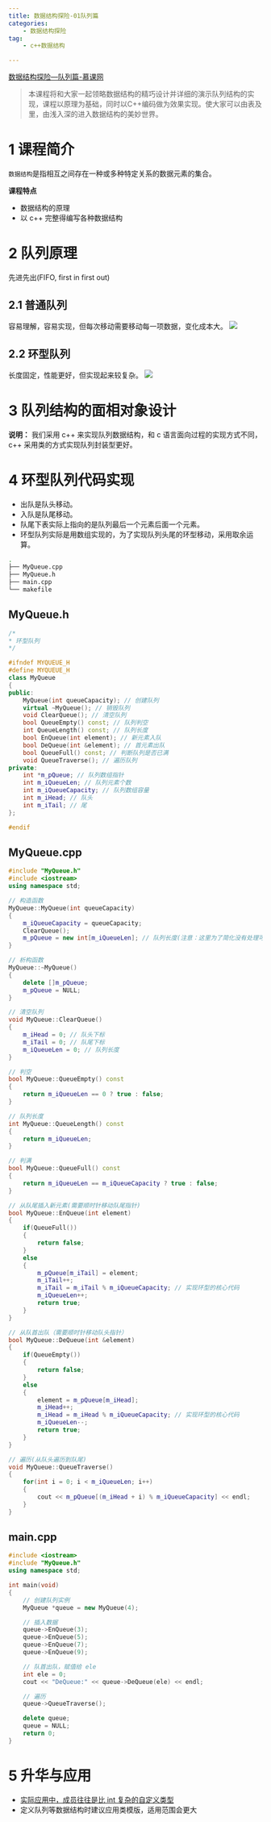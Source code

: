 ```yaml
---
title: 数据结构探险-01队列篇
categories:
    - 数据结构探险
tag:
    - c++数据结构

---
```


[数据结构探险—队列篇-慕课网](http://www.imooc.com/learn/519)

> 本课程将和大家一起领略数据结构的精巧设计并详细的演示队列结构的实现，课程以原理为基础，同时以C++编码做为效果实现。使大家可以由表及里，由浅入深的进入数据结构的美妙世界。  

# 1 课程简介
`数据结构`是指相互之间存在一种或多种特定关系的数据元素的集合。

**课程特点**

+ 数据结构的原理
+ 以 c++ 完整得编写各种数据结构

# 2 队列原理
先进先出(FIFO, first in first out)

## 2.1 普通队列
容易理解，容易实现，但每次移动需要移动每一项数据，变化成本大。
![](http://cdn.mengqingshen.com/%E6%95%B0%E6%8D%AE%E7%BB%93%E6%9E%84%E6%8E%A2%E9%99%A9-01%E9%98%9F%E5%88%97%E7%AF%87/6F43B23F-1822-401C-B12F-2C2FE9DD7FEA.png)

##  2.2 环型队列
长度固定，性能更好，但实现起来较复杂。
![](http://cdn.mengqingshen.com/%E6%95%B0%E6%8D%AE%E7%BB%93%E6%9E%84%E6%8E%A2%E9%99%A9-01%E9%98%9F%E5%88%97%E7%AF%87/FA1A0C20-A44B-4CD9-8028-468AA8E6D2B1.png)


# 3 队列结构的面相对象设计
**说明：** 我们采用 c++ 来实现队列数据结构，和 c 语言面向过程的实现方式不同，c++ 采用类的方式实现队列封装型更好。

# 4 环型队列代码实现
+ 出队是队头移动。
+ 入队是队尾移动。
+ 队尾下表实际上指向的是队列最后一个元素后面一个元素。
+ 环型队列实际是用数组实现的，为了实现队列头尾的环型移动，采用取余运算。

```bash
.
├── MyQueue.cpp
├── MyQueue.h
├── main.cpp
└── makefile
```

## MyQueue.h

```c++
/*
* 环型队列
*/

#ifndef MYQUEUE_H
#define MYQUEUE_H
class MyQueue
{
public:
	MyQueue(int queueCapacity); // 创建队列
	virtual ~MyQueue(); // 销毁队列
	void ClearQueue(); // 清空队列
	bool QueueEmpty() const; // 队列判空
	int QueueLength() const; // 队列长度
	bool EnQueue(int element); // 新元素入队
	bool DeQueue(int &element); // 首元素出队
	bool QueueFull() const; // 判断队列是否已满
	void QueueTraverse(); // 遍历队列
private:
	int *m_pQueue; // 队列数组指针
	int m_iQueueLen; // 队列元素个数
	int m_iQueueCapacity; // 队列数组容量
	int m_iHead; // 队头
	int m_iTail; // 尾
};

#endif
```

## MyQueue.cpp

```c++
#include "MyQueue.h"
#include <iostream>
using namespace std;

// 构造函数
MyQueue::MyQueue(int queueCapacity)
{
	m_iQueueCapacity = queueCapacity;
	ClearQueue();
	m_pQueue = new int[m_iQueueLen]; // 队列长度(注意：这里为了简化没有处理可能出现的内存分配失败)
}

// 析构函数
MyQueue::~MyQueue()
{
	delete []m_pQueue;
	m_pQueue = NULL;
}

// 清空队列
void MyQueue::ClearQueue()
{
	m_iHead = 0; // 队头下标
	m_iTail = 0; // 队尾下标
	m_iQueueLen = 0; // 队列长度
}

// 判空
bool MyQueue::QueueEmpty() const
{
	return m_iQueueLen == 0 ? true : false;
}

// 队列长度
int MyQueue::QueueLength() const
{
	return m_iQueueLen;
}

// 判满
bool MyQueue::QueueFull() const
{
	return m_iQueueLen == m_iQueueCapacity ? true : false;
}

// 从队尾插入新元素(需要顺时针移动队尾指针)
bool MyQueue::EnQueue(int element)
{
	if(QueueFull())
	{
		return false;
	}
	else
	{
		m_pQueue[m_iTail] = element;
		m_iTail++;
		m_iTail = m_iTail % m_iQueueCapacity; // 实现环型的核心代码
		m_iQueueLen++;
		return true;
	}
}

// 从队首出队（需要顺时针移动队头指针）
bool MyQueue::DeQueue(int &element)
{
	if(QueueEmpty())
	{
		return false;
	}
	else
	{
		element = m_pQueue[m_iHead];
		m_iHead++;
		m_iHead = m_iHead % m_iQueueCapacity; // 实现环型的核心代码
		m_iQueueLen--;
		return true;
	}
}

// 遍历(从队头遍历到队尾)
void MyQueue::QueueTraverse()
{
	for(int i = 0; i < m_iQueueLen; i++)
	{
		cout << m_pQueue[(m_iHead + i) % m_iQueueCapacity] << endl;
	}
}
```

## main.cpp

```c++
#include <iostream>
#include "MyQueue.h"
using namespace std;

int main(void)
{
	// 创建队列实例
	MyQueue *queue = new MyQueue(4);

	// 插入数据
	queue->EnQueue(3);
	queue->EnQueue(5);
	queue->EnQueue(7);
	queue->EnQueue(9);

	// 队首出队，赋值给 ele
	int ele = 0;
	cout << "DeQueue:" << queue->DeQueue(ele) << endl;

	// 遍历
	queue->QueueTraverse();

	delete queue;
	queue = NULL;
	return 0;
}
```

# 5 升华与应用
+  [实际应用中，成员往往是比 int 复杂的自定义类型](https://github.com/laputa-er/C-PLUS-PLUS_STUDY/tree/master/IMOOC_DATA_STRUCTOR_EXPLORE_CPP/l01_queue/0401_queue_circle)
+ 定义队列等数据结构时建议应用类模版，适用范围会更大